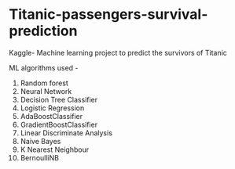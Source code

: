 # Titanic-passengers-survival-prediction
Kaggle- Machine learning project to predict the survivors of Titanic

ML algorithms used - 
1. Random forest
2. Neural Network
3. Decision Tree Classifier
4. Logistic Regression
5. AdaBoostClassifier
6. GradientBoostClassifier
7. Linear Discriminate Analysis
8. Naive Bayes
9. K Nearest Neighbour
10. BernoulliNB

